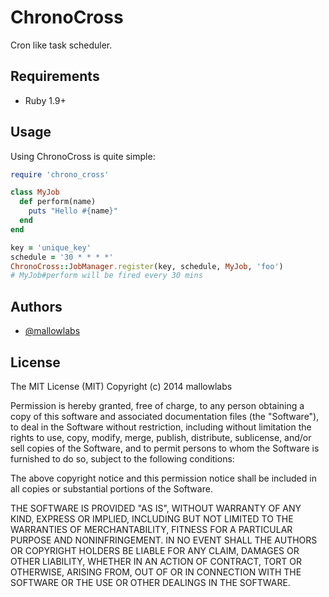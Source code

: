# ChronoCross

Cron like task scheduler.

## Requirements

* Ruby 1.9+

## Usage

Using ChronoCross is quite simple:

```ruby
require 'chrono_cross'

class MyJob
  def perform(name)
    puts "Hello #{name}"
  end
end

key = 'unique_key'
schedule = '30 * * * *'
ChronoCross::JobManager.register(key, schedule, MyJob, 'foo')
# MyJob#perform will be fired every 30 mins
```

## Authors

* [@mallowlabs](https://github.com/mallowlabs/)

## License

The MIT License (MIT) Copyright (c) 2014 mallowlabs

Permission is hereby granted, free of charge, to any person obtaining a copy of this software and associated documentation files (the "Software"), to deal in the Software without restriction, including without limitation the rights to use, copy, modify, merge, publish, distribute, sublicense, and/or sell copies of the Software, and to permit persons to whom the Software is furnished to do so, subject to the following conditions:

The above copyright notice and this permission notice shall be included in all copies or substantial portions of the Software.

THE SOFTWARE IS PROVIDED "AS IS", WITHOUT WARRANTY OF ANY KIND, EXPRESS OR IMPLIED, INCLUDING BUT NOT LIMITED TO THE WARRANTIES OF MERCHANTABILITY, FITNESS FOR A PARTICULAR PURPOSE AND NONINFRINGEMENT. IN NO EVENT SHALL THE AUTHORS OR COPYRIGHT HOLDERS BE LIABLE FOR ANY CLAIM, DAMAGES OR OTHER LIABILITY, WHETHER IN AN ACTION OF CONTRACT, TORT OR OTHERWISE, ARISING FROM, OUT OF OR IN CONNECTION WITH THE SOFTWARE OR THE USE OR OTHER DEALINGS IN THE SOFTWARE.
